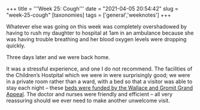+++
title = '''Week 25: Cough'''
date = "2021-04-05 20:54:42"
slug = "week-25-cough"
[taxonomies]
tags = ['general','weeknotes']
+++

Whatever else was going on this week was completely overshadowed by having to rush my daughter to hospital at 1am in an ambulance because she was having trouble breathing and her blood oxygen levels were dropping quickly.

Three days later and we were back home.

It was a stressful experience, and one I do not recommend. The facilities of the Children&#8217;s Hostpital which we were in were surprisingly good; we were in a private room rather than a ward, with a bed so that a visitor was able to stay each night &#8211; these [beds were funded by the Wallace and Gromit Grand Appeal][1]. The doctor and nurses were friendly and efficient &#8211; all very reassuring should we ever need to make another unwelcome visit.

 [1]: https://www.grandappeal.org.uk/latest-news/new-parent-beds-funded-for-bristol-childrens-hospital/\n